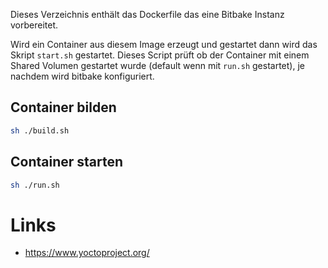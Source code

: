 Dieses Verzeichnis enthält das Dockerfile das eine Bitbake Instanz vorbereitet.

Wird ein Container aus diesem Image erzeugt und gestartet dann wird das Skript
`start.sh` gestartet. Dieses Script prüft ob der Container mit einem Shared
Volumen gestartet wurde (default wenn mit `run.sh` gestartet), je nachdem
wird bitbake konfiguriert.

## Container bilden

```bash
sh ./build.sh
```

## Container starten

```bash
sh ./run.sh
```


# Links

- https://www.yoctoproject.org/
